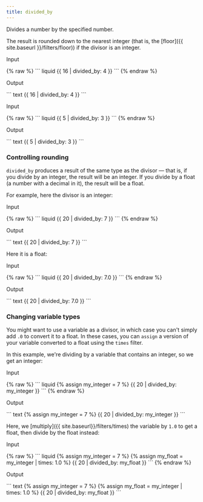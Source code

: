 ```yaml
---
title: divided_by
---
```


Divides a number by the specified number.

The result is rounded down to the nearest integer (that is, the [floor]({{ site.baseurl }}/filters/floor)) if the divisor is an integer.

<p class="code-label">Input</p>
{% raw %}
``` liquid
{{ 16 | divided_by: 4 }}
```
{% endraw %}

<p class="code-label">Output</p>
``` text
{{ 16 | divided_by: 4 }}
```

<p class="code-label">Input</p>
{% raw %}
``` liquid
{{ 5 | divided_by: 3 }}
```
{% endraw %}

<p class="code-label">Output</p>
``` text
{{ 5 | divided_by: 3 }}
```

### Controlling rounding

`divided_by` produces a result of the same type as the divisor — that is, if you divide by an integer, the result will be an integer. If you divide by a float (a number with a decimal in it), the result will be a float.

For example, here the divisor is an integer:

<p class="code-label">Input</p>
{% raw %}
``` liquid
{{ 20 | divided_by: 7 }}
```
{% endraw %}

<p class="code-label">Output</p>
``` text
{{ 20 | divided_by: 7 }}
```

Here it is a float:

<p class="code-label">Input</p>
{% raw %}
``` liquid
{{ 20 | divided_by: 7.0 }}
```
{% endraw %}

<p class="code-label">Output</p>
``` text
{{ 20 | divided_by: 7.0 }}
```

### Changing variable types

You might want to use a variable as a divisor, in which case you can't simply add `.0` to convert it to a float. In these cases, you can `assign` a version of your variable converted to a float using the `times` filter.

In this example, we're dividing by a variable that contains an integer, so we get an integer:

<p class="code-label">Input</p>
{% raw %}
``` liquid
{% assign my_integer = 7 %}
{{ 20 | divided_by: my_integer }}
```
{% endraw %}

<p class="code-label">Output</p>
``` text
{% assign my_integer = 7 %}
{{ 20 | divided_by: my_integer }}
```

Here, we [multiply]({{ site.baseurl}}/filters/times) the variable by `1.0` to get a float, then divide by the float instead:

<p class="code-label">Input</p>
{% raw %}
``` liquid
{% assign my_integer = 7 %}
{% assign my_float = my_integer | times: 1.0 %}
{{ 20 | divided_by: my_float }}
```
{% endraw %}

<p class="code-label">Output</p>
``` text
{% assign my_integer = 7 %}
{% assign my_float = my_integer | times: 1.0 %}
{{ 20 | divided_by: my_float }}
```
